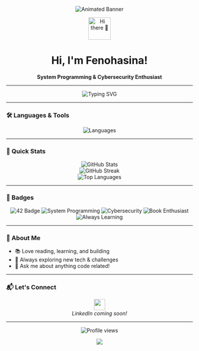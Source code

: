 <!-- Animated banner (waves + deep blue-cyan gradient, professional and modern) -->
<p align="center">
  <img src="https://capsule-render.vercel.app/api?type=waving&color=0:132743,100:2ec4e6&height=180&section=header&text=Welcome%20to%20my%20GitHub!&fontSize=40&fontColor=ffffff&desc=Student%20@%2042%20-%20System%20Programming%20%26%20Cybersecurity&descAlignY=50&descAlign=62" alt="Animated Banner"/>
</p>

<!-- Animated waving hand gif -->
<p align="center">
  <img src="https://raw.githubusercontent.com/Fenohasina22/Fenohasina22/main/assets/wave.gif" width="60" alt="Hi there 👋"/>
</p>

<!-- "Hi I'm Fenohasina" centered and styled -->
<h1 align="center">Hi, I'm Fenohasina!</h1>

<!-- Bio centered under banner -->
<p align="center">
  <b>System Programming & Cybersecurity Enthusiast</b>
</p>

---

<!-- Animated typing effect -->
<p align="center">
  <img src="https://readme-typing-svg.demolab.com?font=Fira+Code&duration=3000&pause=1000&color=2EC4E6&center=true&width=435&lines=Code+the+life+u+want+and+live+it" alt="Typing SVG" />
</p>

---

### 🛠️ Languages & Tools

<p align="center">
  <img src="https://skillicons.dev/icons?i=c,cpp,python,php,html,css&theme=dark" alt="Languages" />
</p>

---

### 🚀 Quick Stats

<p align="center">
  <img src="https://github-readme-stats.vercel.app/api?username=Fenohasina22&show_icons=true&theme=dark&border_color=2ec4e6&border_radius=10&count_private=true" alt="GitHub Stats" />
  <br>
  <img src="https://github-readme-streak-stats.herokuapp.com?user=Fenohasina22&theme=dark&hide_border=false&border_radius=10&border=2ec4e6" alt="GitHub Streak" />
  <br>
  <img src="https://github-readme-stats.vercel.app/api/top-langs/?username=Fenohasina22&layout=compact&theme=dark&border_color=2ec4e6&border_radius=10" alt="Top Languages" />
</p>

---

### 🏅 Badges

<p align="center">
  <img src="https://img.shields.io/badge/42%20Student-132743?style=for-the-badge&logo=42&logoColor=white" alt="42 Badge"/>
  <img src="https://img.shields.io/badge/System%20Programming-2ec4e6?style=for-the-badge&logoColor=white" alt="System Programming"/>
  <img src="https://img.shields.io/badge/Cybersecurity-205375?style=for-the-badge&logoColor=white" alt="Cybersecurity"/>
  <img src="https://img.shields.io/badge/Book%20Enthusiast-22304a?style=for-the-badge&logo=bookstack&logoColor=white" alt="Book Enthusiast"/>
  <img src="https://img.shields.io/badge/Always%20Learning-539ddb?style=for-the-badge&logoColor=white" alt="Always Learning"/>
</p>

---

### 🌱 About Me

- 📚 Love reading, learning, and building
- 🎯 Always exploring new tech & challenges
- 💬 Ask me about anything code related!

---

### 📬 Let's Connect

<p align="center">
  <img src="https://raw.githubusercontent.com/Fenohasina22/Fenohasina22/main/assets/bounce-arrow.gif" width="30"/>
  <br>
  <i>LinkedIn coming soon!</i>
</p>

---

<!-- Visitor badge -->
<p align="center">
  <img src="https://komarev.com/ghpvc/?username=Fenohasina22&style=flat-square&color=2ec4e6" alt="Profile views" />
</p>

<!-- Cool animated divider -->
<p align="center">
  <img src="https://capsule-render.vercel.app/api?type=waving&color=0:132743,100:2ec4e6&height=70&section=footer"/>
</p>
